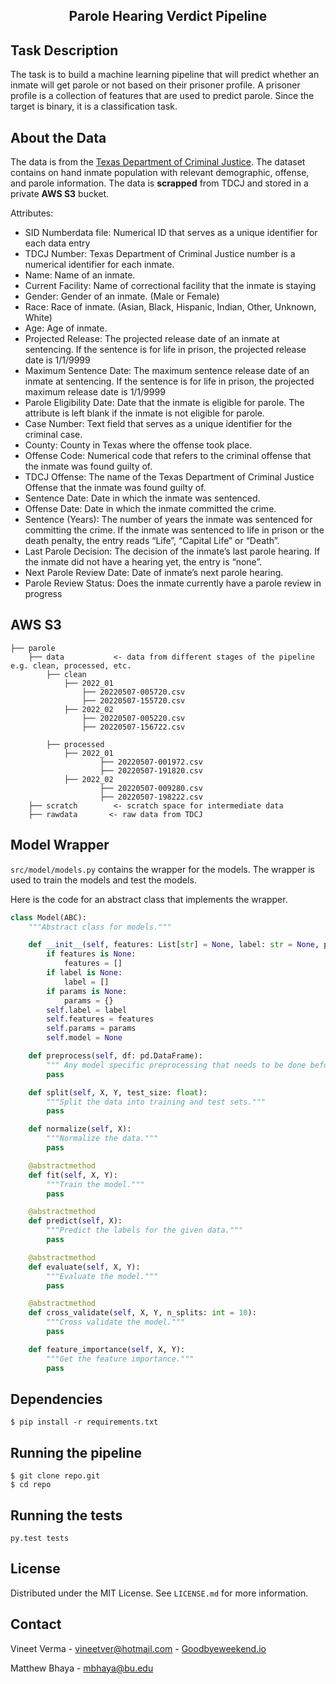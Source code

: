 <h2 align="center">Parole Hearing Verdict Pipeline</h2>

## Task Description

The task is to build a machine learning pipeline that will predict whether an inmate will get parole or not based on
their prisoner profile. A prisoner profile is a collection of features that are used to predict parole. Since the
target is binary, it is a classification task.

## About the Data

The data is from the [Texas Department of Criminal Justice](https://data.texas.gov/dataset/). The dataset contains on
hand inmate population with relevant demographic, offense, and parole information. The data is
**scrapped** from TDCJ and stored in a private **AWS S3** bucket.

Attributes:

- SID Numberdata file: Numerical ID that serves as a unique identifier for each data entry
- TDCJ Number: Texas Department of Criminal Justice number is a numerical identifier for each inmate.
- Name: Name of an inmate.
- Current Facility: Name of correctional facility that the inmate is staying
- Gender: Gender of an inmate. (Male or Female)
- Race: Race of inmate. (Asian, Black, Hispanic, Indian, Other, Unknown, White)
- Age: Age of inmate.
- Projected Release: The projected release date of an inmate at sentencing. If the sentence is for life in prison, the
  projected release date is 1/1/9999
- Maximum Sentence Date: The maximum sentence release date of an inmate at sentencing. If the sentence is for life in
  prison, the projected maximum release date is 1/1/9999
- Parole Eligibility Date: Date that the inmate is eligible for parole. The attribute is left blank if the inmate is not
  eligible for parole.
- Case Number: Text field that serves as a unique identifier for the criminal case.
- County: County in Texas where the offense took place.
- Offense Code: Numerical code that refers to the criminal offense that the inmate was found guilty of.
- TDCJ Offense: The name of the Texas Department of Criminal Justice Offense that the inmate was found guilty of.
- Sentence Date: Date in which the inmate was sentenced.
- Offense Date: Date in which the inmate committed the crime.
- Sentence (Years): The number of years the inmate was sentenced for committing the crime. If the inmate was sentenced
  to life in prison or the death penalty, the entry reads “Life”, “Capital Life” or “Death”.
- Last Parole Decision: The decision of the inmate’s last parole hearing. If the inmate did not have a hearing yet, the
  entry is “none”.
- Next Parole Review Date:  Date of inmate’s next parole hearing.
- Parole Review Status: Does the inmate currently have a parole review in progress

## AWS S3

```
├── parole
    ├── data           <- data from different stages of the pipeline e.g. clean, processed, etc.
        ├── clean
            ├── 2022_01
                ├── 20220507-005720.csv
                ├── 20220507-155720.csv
            ├── 2022_02
                ├── 20220507-005220.csv
                ├── 20220507-156722.csv
        
        ├── processed
            ├── 2022_01
                    ├── 20220507-001972.csv
                    ├── 20220507-191820.csv
            ├── 2022_02
                    ├── 20220507-009280.csv
                    ├── 20220507-198222.csv     
    ├── scratch        <- scratch space for intermediate data
    ├── rawdata       <- raw data from TDCJ 
```

## Model Wrapper

`src/model/models.py` contains the wrapper for the models.
The wrapper is used to train the models and test the models.

Here is the code for an abstract class that implements the wrapper.

```python
class Model(ABC):
    """Abstract class for models."""

    def __init__(self, features: List[str] = None, label: str = None, params: dict = None):
        if features is None:
            features = []
        if label is None:
            label = []
        if params is None:
            params = {}
        self.label = label
        self.features = features
        self.params = params
        self.model = None

    def preprocess(self, df: pd.DataFrame):
        """ Any model specific preprocessing that needs to be done before training the model."""
        pass

    def split(self, X, Y, test_size: float):
        """Split the data into training and test sets."""
        pass

    def normalize(self, X):
        """Normalize the data."""
        pass

    @abstractmethod
    def fit(self, X, Y):
        """Train the model."""
        pass

    @abstractmethod
    def predict(self, X):
        """Predict the labels for the given data."""
        pass

    @abstractmethod
    def evaluate(self, X, Y):
        """Evaluate the model."""
        pass

    @abstractmethod
    def cross_validate(self, X, Y, n_splits: int = 10):
        """Cross validate the model."""
        pass

    def feature_importance(self, X, Y):
        """Get the feature importance."""
        pass
```

## Dependencies

    $ pip install -r requirements.txt

## Running the pipeline

    $ git clone repo.git
    $ cd repo

## Running the tests

    py.test tests

## License

Distributed under the MIT License. See `LICENSE.md` for more information.

## Contact

Vineet Verma - vineetver@hotmail.com - [Goodbyeweekend.io](https://www.goodbyeweekend.io/)

Matthew Bhaya - mbhaya@bu.edu
